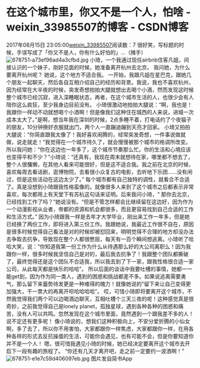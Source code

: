 # 在这个城市里，你又不是一个人，怕啥 - weixin_33985507的博客 - CSDN博客
2017年08月15日 23:05:00[weixin_33985507](https://me.csdn.net/weixin_33985507)阅读数：7
很好笑，写标题的时候，手误写成了「你又不是人，你有什么好怕的」...（摊手）
![678751-a73ef96ad4a3cfbd.jpg](https://upload-images.jianshu.io/upload_images/678751-a73ef96ad4a3cfbd.jpg)
小琦，一个我通过现任airbnb住客凡姐，间接认识的一个妹子，刚好见面的时候，她准备离开杭州去北京。
我问她，为什么要离开杭州呢？
她说，这个地方不适合我。
一开始，我跟凡姐在星巴克，跟她几个朋友一起聊天，然后各自互相介绍自己的经历和背景。我说，我也不喜欢杭州，因为经常在大半夜的时候，突发奇想拍拍大腿就想出去喝个小酒，然而发现这时候整个城市已经沉寂，进入深睡眠状态，再者，在这个城市生活的人，也很少会有人陪你这么疯狂，至少我身边目前没有。
小琦很激动地拍拍大腿说：“啊，我也是！我跟你一样动不动就想喝个小酒啊！但是像我们这种住在城西的人来说，进城一次成本太大了。”是啊，想当年我在深圳的时候，2点多睡不着，打电话约了个夜猫子的朋友，10分钟换好衣服就出门，两个人一直蹦迪蹦到天亮才回家。
小琦又拍拍大腿说：“你简直跟我太像了！我好喜欢闹腾的，经常突发奇想，一件事说做就做，说走就走！”我觉得在一个城市待久了，就会慢慢被那个城市的格调所改变。所以我问她：“你在这边也一年多了，这个城市节奏那么忙。你的生活和心境应该也变得平和不少？”小琦说：“还真有，我现在周末就想待在家，哪里都不想去了，整个人很慵懒，在其他人看来可能很好，但是这不适合我。我之前在北京的时候，喜欢每周去看话剧，逛博物院，去看很小众复古的电影，去听地下乐团......没有闲过，但是这些活动在这边太少了。”
每个城市都有自己独特的调性，就看合不合适了。真是没想到小琦跟我性格蛮像的。就像很多人来到了这个城市之后都表示非常喜欢，每次都用上有天堂下有苏杭这句话来证明。后来我问小琦，“ 那你去北京，已经找到工作了吗？”她说没有。“但是不管怎样都会比继续留在这边好，因为作为一个动漫影视从业者，帝都的资源和机会都很多，而且更容易找到自己合适的工作和生活方式。”
因为小琦跟我一样是去年才大学毕业，刚出来工作一年多，但是她已经换了两份工作，即将进入第三份工作。我跟她说，我最近工作很不自在，原因是很多时候觉得自己看法是对的时候却被怼回来，明明觉得不合理的地方却没办法去争取去抗争，导致现在整个人都很憋屈，每天有一百个瞬间想逃离。小琦听了哈哈大笑，说：“你知道我第一份工作为什么从待遇那么好的大公司离职么！因为我跟你一样，很多时候我坚信自己是对的，最后我去抗争了！我跟整个团队都撕破了，最终觉得还是这个团队不合适我，所以我去到了下一家，跟我性格很合适一家公司，从此每天都是快乐的哈哈”。
所以后面的谈话中我要吐槽的事情，她都一一能get到，因为作为同一类人，遇到的困惑和挑战都差不多。如果说逃离需要勇气，那么留下来蓄势待发更是一种难得的魄力！就像她说的“留下来让自己变得更加强大，干一票大的再离开呗哈哈哈哈”。
哎，可惜小琦即将要离开这个城市，不然我觉得我们两个可以边喝酒边聊天，互相吐槽个三天三夜的呢！这种感觉真是很奇妙，之前我觉得自己是lonely planet，孤独星球，遇到各种各种的困惑和痛苦，没有人可以共鸣。忽然发现在这个城市里面，竟然遇到一个跟我差不多的人！说不定还有更多呢！
像小琦说的，想我们这种积极向上，不安分爱折腾的小仙女啊，多了去了，所以你不用害怕，大家都跟你一样焦虑，大家都跟你一样，在用各种各样的形式去反抗操蛋的生活，可能你会遇见，也有可能不会，但是你要知道你并不是一个人！
嗯，很可惜我遇见小琦的时候，她已经决定要离开这个城市去开启下一段有趣的旅程了。
“你还有几天才离开吧，走之前一定要约一波酒啊！”
![678751-e1e7c59d406097eb.jpg](https://upload-images.jianshu.io/upload_images/678751-e1e7c59d406097eb.jpg)
图片发自简书App
